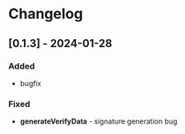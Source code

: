 # Changelog

## [0.1.3] - 2024-01-28

### Added
- bugfix

### Fixed
- **generateVerifyData** - signature generation bug
